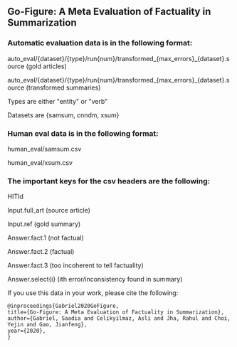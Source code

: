 ## Go-Figure: A Meta Evaluation of Factuality in Summarization

### Automatic evaluation data is in the following format:

auto_eval/{dataset}/{type}/run{num}/transformed_{max_errors}_{dataset}.source (gold articles) 

auto_eval/{dataset}/{type}/run{num}/transformed_{max_errors}_{dataset}.source (transformed summaries) 

Types are either "entity" or "verb"

Datasets are {samsum, cnndm, xsum}

### Human eval data is in the following format:

human_eval/samsum.csv 

human_eval/xsum.csv 

### The important keys for the csv headers are the following:

HITId

Input.full_art (source article)

Input.ref (gold summary)

Answer.fact.1 (not factual) 

Answer.fact.2 (factual)

Answer.fact.3 (too incoherent to tell factuality) 

Answer.select{i} (ith error/inconsistency found in summary) 

If you use this data in your work, please cite the following:

```
@inproceedings{Gabriel2020GoFigure,
title={Go-Figure: A Meta Evaluation of Factuality in Summarization},
author={Gabriel, Saadia and Celikyilmaz, Asli and Jha, Rahul and Choi, Yejin and Gao, Jianfeng},
year={2020},
}
```
